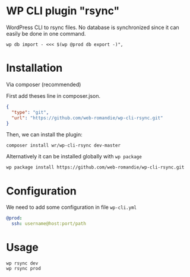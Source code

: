 # WP CLI plugin "rsync"

WordPress CLI to rsync files. No database is synchronized since it can easily be done in one command.

```shell
wp db import - <<< $(wp @prod db export -)",
```

# Installation

Via composer (recommended)

First add theses line in composer.json.

```json
{
  "type": "git",
  "url": "https://github.com/web-romandie/wp-cli-rsync.git"
}
```

Then, we can install the plugin:

```shell
composer install wr/wp-cli-rsync dev-master 
```

Alternatively it can be installed globally with `wp package`

```shell
wp package install https://github.com/web-romandie/wp-cli-rsync.git
```

# Configuration

We need to add some configuration in file `wp-cli.yml`

```yaml
@prod:
  ssh: username@host:port/path
```

# Usage

````shell
wp rsync dev
wp rsync prod
````
